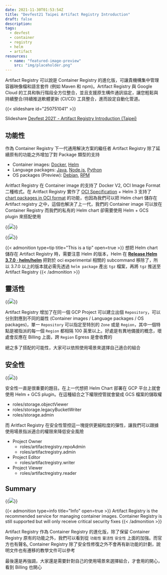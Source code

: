 ```yaml
---
date: 2021-11-30T01:53:54Z
title: "Devfest21 Taipei Artifact Registry Introduction"
draft: false
description:
tags:
  - devfest
  - container
  - registry
  - helm
  - artifact
resources:
  - name: "featured-image-preview"
    src: "img/placeholder.png"
---
```


Artifact Registry 可以說是 Container Registry 的進化版，可讓貴機構集中管理容器映像檔和語言套件 (例如 Maven 和 npm)。Artifact Registry 與 Google Cloud 的工具和執行階段全方位整合，並且支援原生構件通訊協定，讓您輕鬆與持續整合/持續推送軟體更新 (CI/CD) 工具整合，進而設定自動化管道。

<!--more-->

{{< slideshare id="250751041" >}}

Slideshare [Devfest 2021' - Artifact Registry Introduction (Taipei)](https://www.slideshare.net/cagechung/devfest-2021-artifact-registry-introduction-taipei)

## 功能性

作為 Container Registry 下一代通用解決方案的繼任者 Artifact Registry 除了延續原有的功能之外增加了對 Package 類型的支持

- Container images: [Docker](https://cloud.google.com/artifact-registry/docs/docker), [Helm](https://cloud.google.com/artifact-registry/docs/helm)
- Language packages: [Java](https://cloud.google.com/artifact-registry/docs/java), [Node.js](https://cloud.google.com/artifact-registry/docs/nodejs), [Python](https://cloud.google.com/artifact-registry/docs/python)
- OS packages (Preview): [Debian](https://cloud.google.com/artifact-registry/docs/os-packages/debian), [RPM](https://cloud.google.com/artifact-registry/docs/os-packages/rpm)

Aritfact Registry 在 Container image 的支持了 Docker V2, OCI Image Format 二種格式。在 Aritfact Registry 實作了 [OCI Specification](https://github.com/opencontainers/distribution-spec/blob/master/spec.md) + Helm 3 支持了 [chart packages in OCI format](https://helm.sh/docs/topics/registries/) 的功能，也因為我們可以把 Helm chart 儲存在 Artifact registry 之中，這個也解決了上一代，我們的 Container image 可以放在 Container Registry 而我們的私有的 Helm chart 卻需要使用 Helm + GCS plugin 來搭配使用

{{<image src="img/1.png" caption="Container Registry + Helm + GCS plugin">}}

{{<image src="img/2.png" caption="Artifact Registry">}}

{{< admonition type=tip title="This is a tip" open=true >}}
想把 Helm chart 儲存在 Artifact Registry 時，需要注意 Helm 的版本，Helm 在 **[Release Helm 3.7.0 · helm/helm](https://github.com/helm/helm/releases/tag/v3.7.0)** 把對於 oci experimental 相關的 subcommand 移除了，所以 3.7.0 以上的版本就必需先透過 `helm package` 產出 `tgz` 檔案，再將 `tgz` 推送至 Artifact Registry
{{< /admonition >}}

## 靈活性

{{<image src="img/3.png" caption="Multiple repositories">}}

Artifact Registry 增加了在同一個 GCP Project 可以建立出個 `Repository`，可以分別對應到不同的屬性 (Container images / Language packages / OS packages)，單一 `Repository` 可以指定至特別的 `Zone` 或是 `Region`，其中一個特點是被指派的每一個 `Region` 都相隔 100 英里以上。好處是有異地備援的概念，壞處會反應在 Billing 上面，跨 `Region` Egress 是會收費的

總之多了搭配的可能性，大家可以依照使用場景來選擇自己適合的組合

## 安全性

{{<image src="img/4.png" caption="IAM Role">}}

安全性一直是很重要的題目。在上一代想把 Helm Chart 部署在 GCP 平台上就會使用 Helm + GCS plugin。在這種組合之下權限控管就會變成 GCS 檔案的儲取權

- roles/storage.objectViewer
- roles/storage.legacyBucketWriter
- roles/storage.admin

而 Aritfact Registry 在安全性管控這一塊提供更細粒度的彈性，讓我們可以跟據使用場景指派適合的權限來降低安全風險

- Project Owner
  - roles/artifactregistry.repoAdmin
  - roles/artifactregistry.admin
- Project Editor
  - roles/artifactregistry.writer
- Project Viewer
  - roles/artifactregistry.reader

## Summary

{{<image src="img/5.png" caption="Summary">}}

{{< admonition type=info title="Info" open=true >}}
Artifact Registry is the recommended service for managing container images. Container Registry is still supported but will only receive critical security fixes
{{< /admonition >}}

Artifact Registry 作為 Container Registry 的進化版，除了保留 Container Registry 原有的功能之外，我們可以看到從 `功能性` `靈活性` `安全性` 上面的加強。而官方也有聲名, Container Registry 除了安全性修復之外不會再有新功能的計劃，說明文件也有遷移的教學文件可以參考

最後還是再強調，大家還是需要針對自己的使用場景來選擇組合，才會用的開心，看到 Billing 也開心